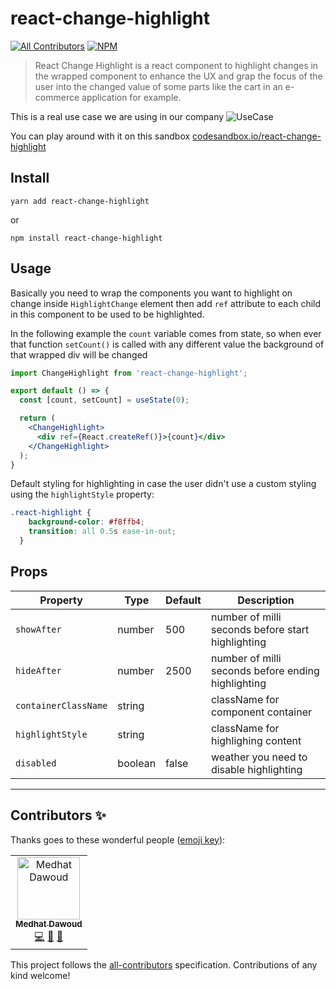 # react-change-highlight
[![All Contributors](https://img.shields.io/badge/all_contributors-1-orange.svg?style=flat-square)](#contributors)
[![NPM](https://nodei.co/npm/react-change-highlight.png)](https://nodei.co/npm/react-change-highlight/)
> React Change Highlight is a react component to highlight changes in the wrapped component to enhance the UX and grap the focus of the user into the changed value of some parts like the cart in an e-commerce application for example.

This is a real use case we are using in our company
![UseCase](https://i.imgur.com/vHxyHrN.gif)

You can play around with it on this sandbox [codesandbox.io/react-change-highlight](https://codesandbox.io/s/react-change-highlight-example-fcwh9)

## Install
```
yarn add react-change-highlight
```
or
```
npm install react-change-highlight
```

## Usage
Basically you need to wrap the components you want to highlight on change inside `HighlightChange` element then add `ref` attribute to each child in this component to be used to be highlighted.

In the following example the `count` variable comes from state, so when ever that function `setCount()` is called with any different value the background of that wrapped div will be changed
```jsx
import ChangeHighlight from 'react-change-highlight';

export default () => {
  const [count, setCount] = useState(0);

  return (
    <ChangeHighlight>
      <div ref={React.createRef()}>{count}</div>
    </ChangeHighlight>
  );
}
```

Default styling for highlighting in case the user didn't use a custom styling using the `highlightStyle` property:
```css
.react-highlight {
    background-color: #f8ffb4;
    transition: all 0.5s ease-in-out;
  }
```

## Props
|Property|Type|Default|Description|
|--|--|--|--|
|`showAfter`|number|500|number of milli seconds before start highlighting|
|`hideAfter`|number|2500|number of milli seconds before ending highlighting|
|`containerClassName`|string||className for component container|
|`highlightStyle`|string||className for highlighing content|
|`disabled`|boolean|false|weather you need to disable highlighting|
---

## Contributors ✨

Thanks goes to these wonderful people ([emoji key](https://allcontributors.org/docs/en/emoji-key)):

<!-- ALL-CONTRIBUTORS-LIST:START - Do not remove or modify this section -->
<!-- prettier-ignore -->
<table>
  <tr>
    <td align="center"><a href="http://medhatdawoud.net"><img src="https://avatars3.githubusercontent.com/u/337888?v=4" width="100px;" alt="Medhat Dawoud"/><br /><sub><b>Medhat Dawoud</b></sub></a><br /><a href="https://github.com/medhatdawoud/react-change-highlight/commits?author=medhatdawoud" title="Code">💻</a> <a href="#blog-medhatdawoud" title="Blogposts">📝</a> <a href="https://github.com/medhatdawoud/react-change-highlight/commits?author=medhatdawoud" title="Documentation">📖</a></td>
  </tr>
</table>

<!-- ALL-CONTRIBUTORS-LIST:END -->

This project follows the [all-contributors](https://github.com/all-contributors/all-contributors) specification. Contributions of any kind welcome!